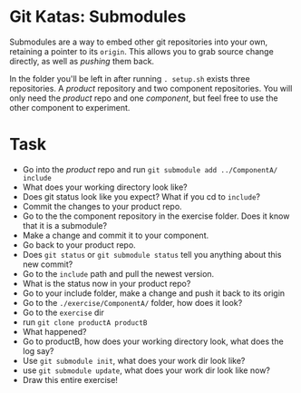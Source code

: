 # Git Katas: Submodules
Submodules are a way to embed other git repositories into your own, retaining a pointer to its `origin`.
This allows you to grab source change directly, as well as _pushing_ them back.

In the folder you'll be left in after running `. setup.sh` exists three repositories.
A _product_ repository and two component repositories.
You will only need the _product_ repo and one _component_, but feel free to use the other component to experiment.

# Task
- Go into the _product_ repo and run `git submodule add ../ComponentA/ include`
- What does your working directory look like?
- Does git status look like you expect? What if you cd to `include`?
- Commit the changes to your product repo.
- Go to the the component repository in the exercise folder. Does it know that it is a submodule?
- Make a change and commit it to your component.
- Go back to your product repo.
- Does `git status` or `git submodule status` tell you anything about this new commit?
- Go to the `include` path and pull the newest version.
- What is the status now in your product repo?
- Go to your include folder, make a change and push it back to its origin
- Go to the `./exercise/ComponentA/` folder, how does it look?
- Go to the `exercise` dir
- run `git clone productA productB`
- What happened?
- Go to productB, how does your working directory look, what does the log say?
- Use `git submodule init`, what does your work dir look like?
- use `git submodule update`, what does your work dir look like now?
- Draw this entire exercise!

